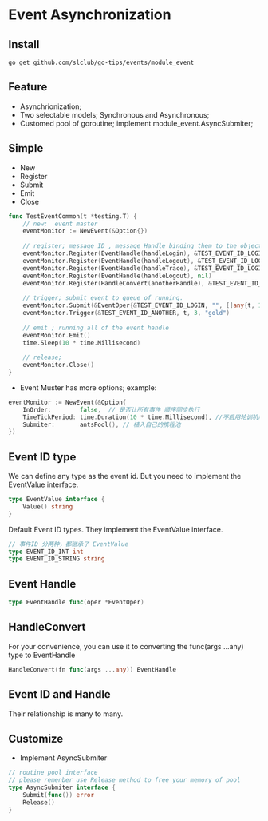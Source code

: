 # Event Asynchronization

## Install

```go get github.com/slclub/go-tips/events/module_event```

## Feature

- Asynchrionization;
- Two selectable models; Synchronous and Asynchronous;
- Customed pool of goroutine; implement module_event.AsyncSubmiter;

## Simple

- New
- Register
- Submit
- Emit
- Close

```go
func TestEventCommon(t *testing.T) {
	// new;  event master
    eventMonitor := NewEvent(&Option{})
    
    // register; message ID , message Handle binding them to the object
    eventMonitor.Register(EventHandle(handleLogin), &TEST_EVENT_ID_LOGIN)                        // register fail
    eventMonitor.Register(EventHandle(handleLogout), &TEST_EVENT_ID_LOGOUT)                      // register fail
    eventMonitor.Register(EventHandle(handleTrace), &TEST_EVENT_ID_LOGIN, &TEST_EVENT_ID_LOGOUT) // regsiter fail
    eventMonitor.Register(EventHandle(handleLogout), nil)                                        // register fail
    eventMonitor.Register(HandleConvert(anotherHandle), &TEST_EVENT_ID_ANOTHER)                  // register ok
    
    // trigger; submit event to queue of running.
    eventMonitor.Submit(&EventOper{&TEST_EVENT_ID_LOGIN, "", []any{t, 1, 2, "event"}}) // ok
    eventMonitor.Trigger(&TEST_EVENT_ID_ANOTHER, t, 3, "gold")
    
    // emit ; running all of the event handle
    eventMonitor.Emit()
    time.Sleep(10 * time.Millisecond)
    
    // release;
    eventMonitor.Close()
}
```

- Event Muster has more options; example:

```go
eventMonitor := NewEvent(&Option{
    InOrder:        false,  // 是否让所有事件 顺序同步执行
    TimeTickPeriod: time.Duration(10 * time.Millisecond), //不启用轮训机制 设置成0 即可
    Submiter:       antsPool(), // 植入自己的携程池
})
```

## Event ID type

We can define any type as the event id. But you need to implement the EventValue interface.

```go
type EventValue interface {
    Value() string
}
```

Default Event ID types. They implement the EventValue interface.

```go
// 事件ID 分两种，都继承了 EventValue
type EVENT_ID_INT int
type EVENT_ID_STRING string
```


## Event Handle

```go
type EventHandle func(oper *EventOper)
```

## HandleConvert

For your convenience, you can use it to converting the func(args ...any) type to EventHandle

```go
HandleConvert(fn func(args ...any)) EventHandle
```

## Event ID and Handle

Their relationship is many to many.

## Customize

- Implement AsyncSubmiter

```go
// routine pool interface
// please remenber use Release method to free your memory of pool
type AsyncSubmiter interface {
    Submit(func()) error
    Release()
}
```





